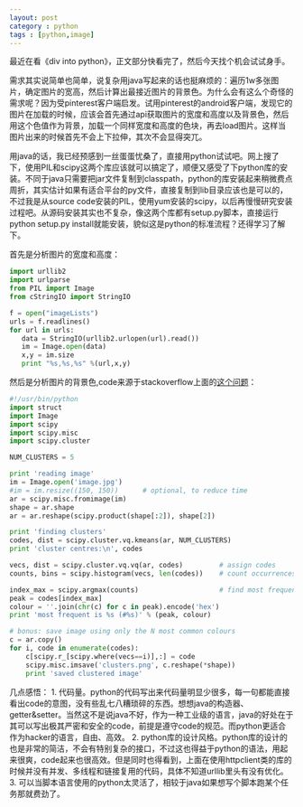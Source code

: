 ```yaml
---
layout: post
category : python
tags : [python,image]
---
```

最近在看《div into python》，正文部分快看完了，然后今天找个机会试试身手。

需求其实说简单也简单，说复杂用java写起来的话也挺麻烦的：遍历1w多张图片，确定图片的宽高，然后计算出最接近图片的背景色。为什么会有这么个奇怪的需求呢？因为受pinterest客户端启发。试用pinterest的android客户端，发现它的图片在加载的时候，应该会首先通过api获取图片的宽度和高度以及背景色，然后用这个色值作为背景，加载一个同样宽度和高度的色块，再去load图片。这样当图片出来的时候首先不会上下拉伸，其次不会显得突兀。

用java的话，我已经预感到一丝蛋蛋忧桑了，直接用python试试吧。网上搜了下，使用PIL和scipy这两个库应该就可以搞定了，顺便又感受了下python库的安装。不同于java只需要把jar文件复制到classpath，python的库安装起来稍微费点周折，其实估计如果有适合平台的py文件，直接复制到lib目录应该也是可以的，不过我是从source code安装的PIL，使用yum安装的scipy，以后再慢慢研究安装过程吧。从源码安装其实也不复杂，像这两个库都有setup.py脚本，直接运行python setup.py install就能安装，貌似这是python的标准流程？还得学习了解下。

首先是分析图片的宽度和高度：

```python
import urllib2
import urlparse
from PIL import Image
from cStringIO import StringIO

f = open("imageLists")
urls = f.readlines()
for url in urls:
   data = StringIO(urllib2.urlopen(url).read())
   im = Image.open(data)
   x,y = im.size
   print "%s,%s,%s" %(url,x,y)
```

然后是分析图片的背景色,code来源于stackoverflow上面的[这个问题](http://stackoverflow.com/questions/3241929/python-find-dominant-most-common-color-in-an-image)：


```python
#!/usr/bin/python
import struct
import Image
import scipy
import scipy.misc
import scipy.cluster

NUM_CLUSTERS = 5

print 'reading image'
im = Image.open('image.jpg')
#im = im.resize((150, 150))      # optional, to reduce time
ar = scipy.misc.fromimage(im)
shape = ar.shape
ar = ar.reshape(scipy.product(shape[:2]), shape[2])

print 'finding clusters'
codes, dist = scipy.cluster.vq.kmeans(ar, NUM_CLUSTERS)
print 'cluster centres:\n', codes

vecs, dist = scipy.cluster.vq.vq(ar, codes)         # assign codes
counts, bins = scipy.histogram(vecs, len(codes))    # count occurrences

index_max = scipy.argmax(counts)                    # find most frequent
peak = codes[index_max]
colour = ''.join(chr(c) for c in peak).encode('hex')
print 'most frequent is %s (#%s)' % (peak, colour)

# bonus: save image using only the N most common colours
c = ar.copy()
for i, code in enumerate(codes):
    c[scipy.r_[scipy.where(vecs==i)],:] = code
    scipy.misc.imsave('clusters.png', c.reshape(*shape))
    print 'saved clustered image'
```

几点感悟：
     1. 代码量。python的代码写出来代码量明显少很多，每一句都能直接看出code的意图，没有些乱七八糟琐碎的东西。想想java的构造器、getter&setter。当然这不是说java不好，作为一种工业级的语言，java的好处在于其可以写出极其严密和安全的code，前提是遵守code的规范。而python更适合作为hacker的语言，自由、高效。
     2. python库的设计风格。python库的设计的也是非常的简洁，不会有特别复杂的接口，不过这也得益于python的语法，用起来很爽，code起来也很高效。但是同时也得看到，上面在使用httpclient类的库的时候并没有并发、多线程和链接复用的代码，具体不知道urllib里头有没有优化。
     3. 可以当脚本语言使用的python太灵活了，相较于java如果想写个脚本跑某个任务那就费劲了。

